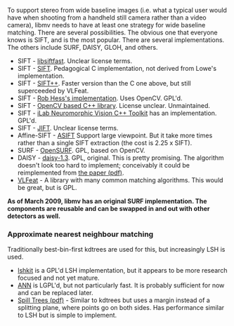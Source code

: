 To support stereo from wide baseline images (i.e. what a typical user would have when shooting from a handheld still camera rather than a video camera), libmv needs to have at least one strategy for wide baseline matching. There are several possibilities. The obvious one that everyone knows is SIFT, and is the most popular. There are several implementations. The others include SURF, DAISY, GLOH, and others.

  * SIFT - [libsiftfast](http://libsift.sourceforge.net/). Unclear license terms.
  * SIFT - [SIFT](http://vision.ucla.edu/~vedaldi/code/sift/sift.html). Pedagogical C implementation, not derived from Lowe's implementation.
  * SIFT - [SIFT++](http://vision.ucla.edu/~vedaldi/code/siftpp/siftpp.html). Faster version than the C one above, but still superceeded by VLFeat.
  * SIFT - [Rob Hess's implementation](http://web.engr.oregonstate.edu/~hess/index.html). Uses OpenCV. GPL'd.
  * SIFT - [OpenCV based C++ library](http://www.cs.wustl.edu/~rstancha/oss.php). License unclear. Unmaintained.
  * SIFT - [iLab Neuromorphic Vision C++ Toolkit](http://ilab.usc.edu/toolkit/home.shtml) has an implementation. GPL'd.
  * SIFT - [JIFT](http://www.cs.man.ac.uk/~liuja/). Unclear license terms.
  * Affine-SIFT - [ASIFT](http://mw.cmla.ens-cachan.fr/megawave/algo/asift/) Support large viewpoint. But it take more times rather than a single SIFT extraction (the cost is 2.25 x SIFT).
  * SURF - [OpenSURF](http://jmkirby.co.uk/index.html). GPL, based on OpenCV.
  * DAISY - [daisy-1.3](http://cvlab.epfl.ch/research/surface/dense_matching/). GPL, original. This is pretty promising. The algorithm doesn't look too hard to implement; conceivably it could be reimplemented from [the paper (pdf)](http://cvlab.epfl.ch/publications/publications/2008/TolaLF08.pdf).
  * [VLFeat](http://www.vlfeat.org/) - A library with many common matching algorithms. This would be great, but is GPL.

**As of March 2009, libmv has an original SURF implementation. The components are reusable and can be swapped in and out with other detectors as well.**

### Approximate nearest neighbour matching ###

Traditionally best-bin-first kdtrees are used for this, but increasingly LSH is used.

  * [lshkit](http://code.google.com/p/lshkit/) is a GPL'd LSH implementation, but it appears to be more research focused and not yet mature.
  * [ANN](http://www.cs.umd.edu/~mount/ANN/) is LGPL'd, but not particularly fast. It is probably sufficient for now and can be replaced later.
  * [Spill Trees (pdf)](http://books.nips.cc/papers/files/nips17/NIPS2004_0187.pdf) - Similar to kdtrees but uses a margin instead of a splitting plane, where points go on both sides. Has performance similar to LSH but is simple to implement.
